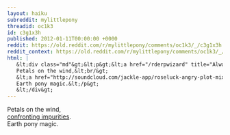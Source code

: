 ```yaml
---
layout: haiku
subreddit: mylittlepony
threadid: oc1k3
id: c3g1x3h
published: 2012-01-11T00:00:00 +0000
reddit: https://old.reddit.com/r/mylittlepony/comments/oc1k3/_/c3g1x3h
reddit_context: https://old.reddit.com/r/mylittlepony/comments/oc1k3/_/c3g1x3h?context=3
html: |
   &lt;div class="md"&gt;&lt;p&gt;&lt;a href="/rderpwizard" title="Always Relevant / Plot&amp;#39;s Goddamn Untouchable / Paper Bag Princess"&gt;&lt;/a&gt;
   Petals on the wind,&lt;br/&gt;
   &lt;a href="http://soundcloud.com/jackle-app/roseluck-angry-plot-mix"&gt;confronting impurities&lt;/a&gt;.&lt;br/&gt;
   Earth pony magic.&lt;/p&gt;
   &lt;/div&gt;
---
```


[](/rderpwizard "Always Relevant / Plot's Goddamn Untouchable / Paper Bag Princess")
Petals on the wind,  
[confronting impurities](http://soundcloud.com/jackle-app/roseluck-angry-plot-mix).  
Earth pony magic.